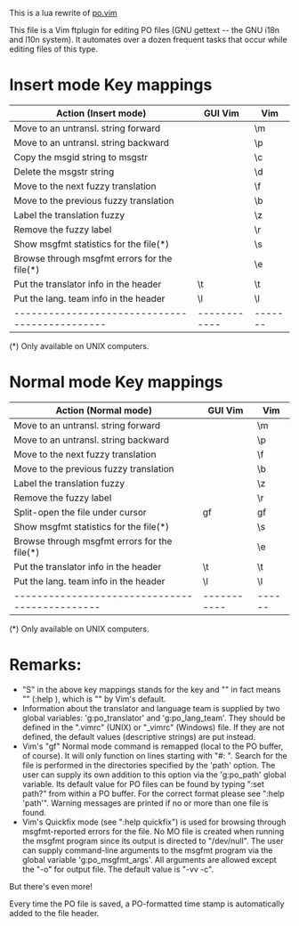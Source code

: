 This is a lua rewrite of [po.vim](http://www.vim.org/scripts/script.php?script_id=695)

This file is a Vim ftplugin for editing PO files (GNU gettext -- the GNU
i18n and l10n system). It automates over a dozen frequent tasks that
occur while editing files of this type.


Insert mode Key mappings
========================

Action (Insert mode)                          | GUI Vim    |Vim
----------------------------------------------|------------|--------------
Move to an untransl. string forward           | <S-F1>     | \m
Move to an untransl. string backward          | <S-F2>     | \p
Copy the msgid string to msgstr               | <S-F3>     | \c
Delete the msgstr string                      | <S-F4>     | \d
Move to the next fuzzy translation            | <S-F5>     | \f
Move to the previous fuzzy translation        | <S-F6>     | \b
Label the translation fuzzy                   | <S-F7>     | \z
Remove the fuzzy label                        | <S-F8>     | \r
Show msgfmt statistics for the file(\*)        | <S-F11>    | \s
Browse through msgfmt errors for the file(\*)  | <S-F12>    | \e
Put the translator info in the header         | \t         | \t
Put the lang. team info in the header         | \l         | \l
----------------------------------------------|------------|-------
(\*) Only available on UNIX computers.


Normal mode Key mappings
========================

Action (Normal mode)                          | GUI Vim   | Vim
----------------------------------------------|-----------|-----------------
Move to an untransl. string forward           | <S-F1>    |  \m
Move to an untransl. string backward          | <S-F2>    |  \p
Move to the next fuzzy translation            | <S-F5>    |  \f
Move to the previous fuzzy translation        | <S-F6>    |  \b
Label the translation fuzzy                   | <S-F7>    |  \z
Remove the fuzzy label                        | <S-F8>    |  \r
Split-open the file under cursor              | gf        |  gf
Show msgfmt statistics for the file(\*)       | <S-F11>   |  \s
Browse through msgfmt errors for the file(\*) | <S-F12>   |  \e
Put the translator info in the header         | \t        |  \t
Put the lang. team info in the header         | \l        |  \l
----------------------------------------------|-----------|------
(\*) Only available on UNIX computers.

Remarks:
========

- "S" in the above key mappings stands for the <Shift> key and "\" in
  fact means "<LocalLeader>" (:help <LocalLeader>), which is "\" by
  Vim's default.
- Information about the translator and language team is supplied by two
  global variables: 'g:po_translator' and 'g:po_lang_team'. They should
  be defined in the ".vimrc" (UNIX) or "_vimrc" (Windows) file. If they
  are not defined, the default values (descriptive strings) are put
  instead.
- Vim's "gf" Normal mode command is remapped (local to the PO buffer, of
  course). It will only function on lines starting with "#: ". Search
  for the file is performed in the directories specified by the 'path'
  option. The user can supply its own addition to this option via the
  'g:po_path' global variable. Its default value for PO files can be
  found by typing ":set path?" from within a PO buffer. For the correct
  format please see ":help 'path'". Warning messages are printed if no
  or more than one file is found.
- Vim's Quickfix mode (see ":help quickfix") is used for browsing
  through msgfmt-reported errors for the file. No MO file is created
  when running the msgfmt program since its output is directed to
  "/dev/null". The user can supply command-line arguments to the msgfmt
  program via the global variable 'g:po_msgfmt_args'. All arguments are
  allowed except the "-o" for output file. The default value is
  "-vv -c".

But there's even more!

Every time the PO file is saved, a PO-formatted time stamp is
automatically added to the file header.
